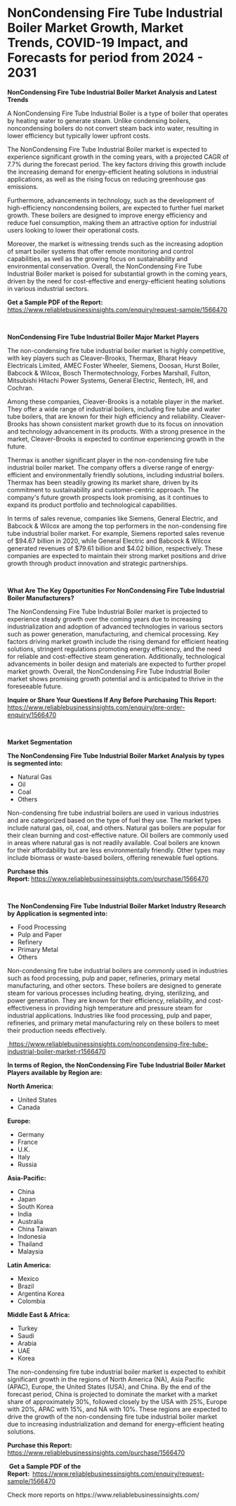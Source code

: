 <p><h1>NonCondensing Fire Tube Industrial Boiler Market Growth, Market Trends, COVID-19 Impact, and Forecasts for period from 2024 - 2031</h1></p><p><strong>NonCondensing Fire Tube Industrial Boiler Market Analysis and Latest Trends</strong></p>
<p><p>A NonCondensing Fire Tube Industrial Boiler is a type of boiler that operates by heating water to generate steam. Unlike condensing boilers, noncondensing boilers do not convert steam back into water, resulting in lower efficiency but typically lower upfront costs.</p><p>The NonCondensing Fire Tube Industrial Boiler market is expected to experience significant growth in the coming years, with a projected CAGR of 7.7% during the forecast period. The key factors driving this growth include the increasing demand for energy-efficient heating solutions in industrial applications, as well as the rising focus on reducing greenhouse gas emissions.</p><p>Furthermore, advancements in technology, such as the development of high-efficiency noncondensing boilers, are expected to further fuel market growth. These boilers are designed to improve energy efficiency and reduce fuel consumption, making them an attractive option for industrial users looking to lower their operational costs.</p><p>Moreover, the market is witnessing trends such as the increasing adoption of smart boiler systems that offer remote monitoring and control capabilities, as well as the growing focus on sustainability and environmental conservation. Overall, the NonCondensing Fire Tube Industrial Boiler market is poised for substantial growth in the coming years, driven by the need for cost-effective and energy-efficient heating solutions in various industrial sectors.</p></p>
<p><strong>Get a Sample PDF of the Report:&nbsp;</strong> <a href="https://www.reliablebusinessinsights.com/enquiry/request-sample/1566470">https://www.reliablebusinessinsights.com/enquiry/request-sample/1566470</a></p>
<p>&nbsp;</p>
<p><strong>NonCondensing Fire Tube Industrial Boiler Major Market Players</strong></p>
<p><p>The non-condensing fire tube industrial boiler market is highly competitive, with key players such as Cleaver-Brooks, Thermax, Bharat Heavy Electricals Limited, AMEC Foster Wheeler, Siemens, Doosan, Hurst Boiler, Babcock & Wilcox, Bosch Thermotechnology, Forbes Marshall, Fulton, Mitsubishi Hitachi Power Systems, General Electric, Rentech, IHI, and Cochran.</p><p>Among these companies, Cleaver-Brooks is a notable player in the market. They offer a wide range of industrial boilers, including fire tube and water tube boilers, that are known for their high efficiency and reliability. Cleaver-Brooks has shown consistent market growth due to its focus on innovation and technology advancement in its products. With a strong presence in the market, Cleaver-Brooks is expected to continue experiencing growth in the future.</p><p>Thermax is another significant player in the non-condensing fire tube industrial boiler market. The company offers a diverse range of energy-efficient and environmentally friendly solutions, including industrial boilers. Thermax has been steadily growing its market share, driven by its commitment to sustainability and customer-centric approach. The company's future growth prospects look promising, as it continues to expand its product portfolio and technological capabilities.</p><p>In terms of sales revenue, companies like Siemens, General Electric, and Babcock & Wilcox are among the top performers in the non-condensing fire tube industrial boiler market. For example, Siemens reported sales revenue of $94.67 billion in 2020, while General Electric and Babcock & Wilcox generated revenues of $79.61 billion and $4.02 billion, respectively. These companies are expected to maintain their strong market positions and drive growth through product innovation and strategic partnerships.</p></p>
<p>&nbsp;</p>
<p><strong>What Are The Key Opportunities For NonCondensing Fire Tube Industrial Boiler Manufacturers?</strong></p>
<p><p>The NonCondensing Fire Tube Industrial Boiler market is projected to experience steady growth over the coming years due to increasing industrialization and adoption of advanced technologies in various sectors such as power generation, manufacturing, and chemical processing. Key factors driving market growth include the rising demand for efficient heating solutions, stringent regulations promoting energy efficiency, and the need for reliable and cost-effective steam generation. Additionally, technological advancements in boiler design and materials are expected to further propel market growth. Overall, the NonCondensing Fire Tube Industrial Boiler market shows promising growth potential and is anticipated to thrive in the foreseeable future.</p></p>
<p><strong>Inquire or Share Your Questions If Any Before Purchasing This Report:</strong> <a href="https://www.reliablebusinessinsights.com/enquiry/pre-order-enquiry/1566470">https://www.reliablebusinessinsights.com/enquiry/pre-order-enquiry/1566470</a></p>
<p>&nbsp;</p>
<p><strong>Market Segmentation</strong></p>
<p><strong>The NonCondensing Fire Tube Industrial Boiler Market Analysis by types is segmented into:</strong></p>
<p><ul><li>Natural Gas</li><li>Oil</li><li>Coal</li><li>Others</li></ul></p>
<p><p>Non-condensing fire tube industrial boilers are used in various industries and are categorized based on the type of fuel they use. The market types include natural gas, oil, coal, and others. Natural gas boilers are popular for their clean burning and cost-effective nature. Oil boilers are commonly used in areas where natural gas is not readily available. Coal boilers are known for their affordability but are less environmentally friendly. Other types may include biomass or waste-based boilers, offering renewable fuel options. </p></p>
<p><strong>Purchase this Report:&nbsp;</strong><a href="https://www.reliablebusinessinsights.com/purchase/1566470">https://www.reliablebusinessinsights.com/purchase/1566470</a></p>
<p>&nbsp;</p>
<p><strong>The NonCondensing Fire Tube Industrial Boiler Market Industry Research by Application is segmented into:</strong></p>
<p><ul><li>Food Processing</li><li>Pulp and Paper</li><li>Refinery</li><li>Primary Metal</li><li>Others</li></ul></p>
<p><p>Non-condensing fire tube industrial boilers are commonly used in industries such as food processing, pulp and paper, refineries, primary metal manufacturing, and other sectors. These boilers are designed to generate steam for various processes including heating, drying, sterilizing, and power generation. They are known for their efficiency, reliability, and cost-effectiveness in providing high temperature and pressure steam for industrial applications. Industries like food processing, pulp and paper, refineries, and primary metal manufacturing rely on these boilers to meet their production needs effectively.</p></p>
<p><a href="https://www.reliablebusinessinsights.com/noncondensing-fire-tube-industrial-boiler-market-r1566470">&nbsp;https://www.reliablebusinessinsights.com/noncondensing-fire-tube-industrial-boiler-market-r1566470</a></p>
<p><strong>In terms of Region, the NonCondensing Fire Tube Industrial Boiler Market Players available by Region are:</strong></p>
<p>
    <p> <strong> North America: </strong>
        <ul>
            <li>United States</li>
            <li>Canada</li>
        </ul>
        </p> 
    <p> <strong> Europe: </strong>
        <ul>
            <li>Germany</li>
            <li>France</li>
            <li>U.K.</li>
            <li>Italy</li>
            <li>Russia</li>
        </ul>
        </p> 
    <p> <strong> Asia-Pacific: </strong>
        <ul>
            <li>China</li>
            <li>Japan</li>
            <li>South Korea</li>
            <li>India</li>
            <li>Australia</li>
            <li>China Taiwan</li>
            <li>Indonesia</li>
            <li>Thailand</li>
            <li>Malaysia</li>
        </ul>
        </p> 
    <p> <strong> Latin America: </strong>
        <ul>
            <li>Mexico</li>
            <li>Brazil</li>
            <li>Argentina Korea</li>
            <li>Colombia</li>
        </ul>
        </p> 
    <p> <strong> Middle East & Africa: </strong>
        <ul>
            <li>Turkey</li>
            <li>Saudi</li>
            <li>Arabia</li>
            <li>UAE</li>
            <li>Korea</li>
        </ul>
    </p>
    </p>
<p><p>The non-condensing fire tube industrial boiler market is expected to exhibit significant growth in the regions of North America (NA), Asia Pacific (APAC), Europe, the United States (USA), and China. By the end of the forecast period, China is projected to dominate the market with a market share of approximately 30%, followed closely by the USA with 25%, Europe with 20%, APAC with 15%, and NA with 10%. These regions are expected to drive the growth of the non-condensing fire tube industrial boiler market due to increasing industrialization and demand for energy-efficient heating solutions.</p></p>
<p><strong>Purchase this Report: </strong><a href="https://www.reliablebusinessinsights.com/purchase/1566470">https://www.reliablebusinessinsights.com/purchase/1566470</a></p>
<p>&nbsp;<strong>Get a Sample PDF of the Report:&nbsp;&nbsp;</strong><a href="https://www.reliablebusinessinsights.com/enquiry/request-sample/1566470">https://www.reliablebusinessinsights.com/enquiry/request-sample/1566470</a></p>
<p><strong></strong></p>
<p>Check more reports on https://www.reliablebusinessinsights.com/</p>